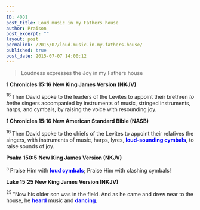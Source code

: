 ```yaml
---
---
ID: 4001
post_title: Loud music in my Fathers house
author: Praison
post_excerpt: ""
layout: post
permalink: /2015/07/loud-music-in-my-fathers-house/
published: true
post_date: 2015-07-07 14:00:12
---
```

<blockquote>Loudness expresses the Joy in my Fathers house</blockquote>
<strong>1 Chronicles 15:16</strong>
<strong> New King James Version (NKJV)</strong>

<span id="en-NKJV-10808" class="text 1Chr-15-16"><sup class="versenum">16 </sup>Then David spoke to the leaders of the Levites to appoint their brethren <i>to be</i>the singers accompanied by instruments of music, stringed instruments, harps, and cymbals, by raising the voice with resounding joy.</span>

<strong>1 Chronicles 15:16</strong>
<strong> New American Standard Bible (NASB)</strong>

<span id="en-NASB-10808" class="text 1Chr-15-16"><sup class="versenum">16 </sup>Then David spoke to the chiefs of the Levites to appoint their relatives the singers, with instruments of music, harps, lyres, <span style="color: #0000ff;"><strong>loud-sounding cymbals</strong></span>, to raise sounds of joy.</span>

<strong>Psalm 150:5</strong>
<strong> New King James Version (NKJV)</strong>
<div class="poetry">
<p class="line"><span id="en-NKJV-16400" class="text Ps-150-5"><sup class="versenum">5 </sup>Praise Him with <span style="color: #0000ff;"><strong>loud cymbals</strong></span>;</span>
<span class="text Ps-150-5">Praise Him with clashing cymbals!</span></p>
<strong>Luke 15:25</strong>
<strong> New King James Version (NKJV)</strong>

<span id="en-NKJV-25614" class="text Luke-15-25"><sup class="versenum">25 </sup><span class="woj">“Now his older son was in the field. And as he came and drew near to the house, he <span style="color: #0000ff;"><strong>heard</strong> </span>music and <span style="color: #0000ff;"><strong>dancing</strong></span>.</span></span>
<p class="line"></p>

</div>